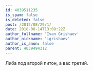 ```yaml
---
id: 4039511235
is_spam: false
is_deleted: false
post: /2012/08/29/1/
date: 2018-08-14T13:08:22Z
author_fullname: 'Ivan Grishaev'
author_nickname: 'igrishaev'
author_is_anon: false
parent: 4039494312
---
```


<p>Либа под второй питон, а вас третий.</p>
